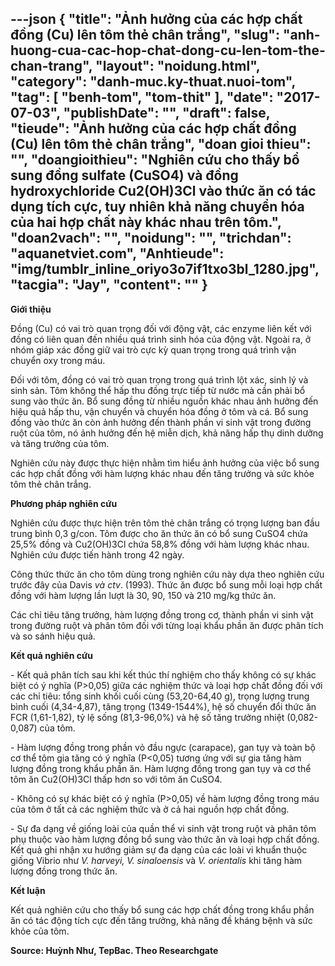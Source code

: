 ---json
{
    "title": "Ảnh hưởng của các hợp chất đồng (Cu) lên tôm thẻ chân trắng",
    "slug": "anh-huong-cua-cac-hop-chat-dong-cu-len-tom-the-chan-trang",
    "layout": "noidung.html",
    "category": "danh-muc.ky-thuat.nuoi-tom",
    "tag": [
        "benh-tom",
        "tom-thit"
    ],
    "date": "2017-07-03",
    "publishDate": "",
    "draft": false,
    "tieude": "Ảnh hưởng của các hợp chất đồng (Cu) lên tôm thẻ chân trắng",
    "doan gioi thieu": "",
    "doangioithieu": "Nghiên cứu cho thấy bổ sung đồng sulfate (CuSO4) và đồng hydroxychloride Cu2(OH)3Cl vào thức ăn có tác dụng tích cực, tuy nhiên khả năng chuyển hóa của hai hợp chất này khác nhau trên tôm.",
    "doan2vach": "",
    "noidung": "",
    "trichdan": "aquanetviet.com",
    "Anhtieude": "img/tumblr_inline_oriyo3o7if1txo3bl_1280.jpg",
    "tacgia": "Jay",
    "__content__": ""
}
---
<p><strong>Giới thiệu</strong></p>

<p>Đồng (Cu) c&oacute; vai tr&ograve; quan trọng đối với động vật, c&aacute;c enzyme li&ecirc;n kết với đồng c&oacute; li&ecirc;n quan đến nhiều qu&aacute; tr&igrave;nh sinh h&oacute;a của động vật. Ngo&agrave;i ra, ở nh&oacute;m gi&aacute;p x&aacute;c đồng giữ vai tr&ograve; cực kỳ quan trọng trong qu&aacute; tr&igrave;nh vận chuyển oxy trong m&aacute;u.</p>

<p>Đối với t&ocirc;m, đồng c&oacute; vai tr&ograve; quan trọng trong qu&aacute; tr&igrave;nh lột x&aacute;c, sinh l&yacute; v&agrave; sinh sản. T&ocirc;m kh&ocirc;ng thể hấp thu đồng trực tiếp từ nước m&agrave; cần phải bổ sung v&agrave;o thức ăn. Bổ sung đồng từ nhiều nguồn kh&aacute;c nhau ảnh hưởng đến hiệu quả hấp thu, vận chuyển v&agrave; chuyển h&oacute;a đồng ở t&ocirc;m v&agrave; c&aacute;. Bổ sung đồng v&agrave;o thức ăn c&ograve;n ảnh hưởng đến th&agrave;nh phần vi sinh vật trong đường ruột của t&ocirc;m, n&oacute; ảnh hưởng đến hệ miễn dịch, khả năng hấp thụ dinh dưỡng v&agrave; tăng trưởng của t&ocirc;m.</p>

<p>Nghi&ecirc;n cứu n&agrave;y được thực hiện nhằm t&igrave;m hiểu ảnh hưởng của việc bổ sung c&aacute;c hợp chất đồng với h&agrave;m lượng kh&aacute;c nhau đến tăng trưởng v&agrave; sức khỏe t&ocirc;m thẻ ch&acirc;n trắng.</p>

<p><strong>Phương ph&aacute;p nghi&ecirc;n cứu</strong></p>

<p>Nghi&ecirc;n cứu được thực hiện tr&ecirc;n t&ocirc;m thẻ ch&acirc;n trắng c&oacute; trọng lượng ban đầu trung b&igrave;nh 0,3 g/con. T&ocirc;m được cho ăn thức ăn c&oacute; bổ sung CuSO4 chứa 25,5% đồng v&agrave; Cu2(OH)3Cl chứa 58,8% đồng với h&agrave;m lượng kh&aacute;c nhau. Nghi&ecirc;n cứu được tiến h&agrave;nh trong 42 ng&agrave;y.</p>

<p>C&ocirc;ng thức thức ăn cho t&ocirc;m d&ugrave;ng trong nghi&ecirc;n cứu n&agrave;y dựa theo nghi&ecirc;n cứu trước đ&acirc;y của Davis&nbsp;<em>v&agrave; ctv</em>. (1993). Thức ăn được bổ sung mỗi loại hợp chất đồng với h&agrave;m lượng lần lượt l&agrave; 30, 90, 150 v&agrave; 210 mg/kg thức ăn.</p>

<p>C&aacute;c chỉ ti&ecirc;u tăng trưởng, h&agrave;m lượng đồng trong cơ, th&agrave;nh phần vi sinh vật trong đường ruột v&agrave; ph&acirc;n t&ocirc;m đối với từng loại khẩu phần ăn được ph&acirc;n t&iacute;ch v&agrave; so s&aacute;nh hiệu quả.</p>

<p><strong>Kết quả nghi&ecirc;n cứu</strong></p>

<p>- Kết quả ph&acirc;n t&iacute;ch sau khi kết th&uacute;c th&iacute; nghiệm cho thấy kh&ocirc;ng c&oacute; sự kh&aacute;c biệt c&oacute; &yacute; nghĩa (P&gt;0,05) giữa c&aacute;c nghiệm thức v&agrave; loại hợp chất đồng đối với c&aacute;c chỉ ti&ecirc;u: tổng sinh khối cuối c&ugrave;ng (53,20-64,40 g), trọng lượng trung b&igrave;nh cuối (4,34-4,87), tăng trọng (1349-1544%), hệ số chuyển đổi thức ăn FCR (1,61-1,82), tỷ lệ sống (81,3-96,0%) v&agrave; hệ số tăng trưởng nhiệt (0,082-0,087) của t&ocirc;m.</p>

<p>- H&agrave;m lượng đồng trong phần vỏ đầu ngực (carapace), gan tụy v&agrave; to&agrave;n bộ cơ thể t&ocirc;m gia tăng c&oacute; &yacute; nghĩa (P&lt;0,05) tương ứng với sự gia tăng h&agrave;m lượng đồng trong khẩu phần ăn. H&agrave;m lượng đồng trong gan tụy v&agrave; cơ thể t&ocirc;m ăn Cu2(OH)3Cl thấp hơn so với t&ocirc;m ăn CuSO4.</p>

<p>- Kh&ocirc;ng c&oacute; sự kh&aacute;c biệt c&oacute; &yacute; nghĩa (P&gt;0,05) về h&agrave;m lượng đồng trong m&aacute;u của t&ocirc;m ở tất cả c&aacute;c nghiệm thức v&agrave; ở cả hai nguồn hợp chất đồng.</p>

<p>- Sự đa dạng về giống lo&agrave;i của quần thể vi sinh vật trong ruột v&agrave; ph&acirc;n t&ocirc;m phụ thuộc v&agrave;o h&agrave;m lượng đồng bổ sung v&agrave;o thức ăn v&agrave; loại hợp chất đồng. Kết quả ghi nhận xu hướng giảm sự đa dạng của c&aacute;c lo&agrave;i vi khuẩn thuộc giống Vibrio như&nbsp;<em>V. harveyi, V. sinaloensis</em>&nbsp;v&agrave;&nbsp;<em>V. orientalis</em>&nbsp;khi tăng h&agrave;m lượng đồng trong thức ăn.</p>

<p><strong>Kết luận</strong></p>

<p>Kết quả nghi&ecirc;n cứu cho thấy bổ sung c&aacute;c hợp chất đồng trong khẩu phần ăn c&oacute; t&aacute;c động t&iacute;ch cực đến tăng trưởng, khả năng đề kh&aacute;ng bệnh v&agrave; sức khỏe của t&ocirc;m.</p>

<p><strong>Source: Huỳnh Như, TepBac. Theo Researchgate</strong></p>
